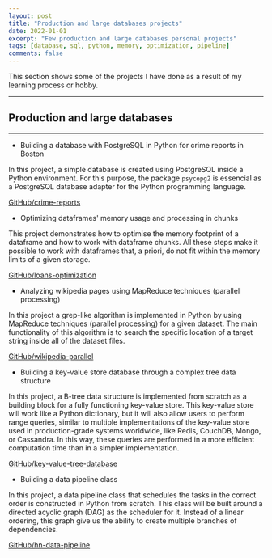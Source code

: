 ```yaml
---
layout: post
title: "Production and large databases projects"
date: 2022-01-01
excerpt: "Few production and large databases personal projects"
tags: [database, sql, python, memory, optimization, pipeline]
comments: false
---
```


This section shows some of the projects I have done as a result of my learning process or hobby.

***

## Production and large databases

***

- Building a database with PostgreSQL in Python for crime reports in Boston

In this project, a simple database is created using PostgreSQL inside a Python environment. For this purpose, the package `psycopg2` is essencial as a PostgreSQL database adapter for the Python programming language.

[GitHub/crime-reports](https://github.com/cadovid/crime-reports)

- Optimizing dataframes' memory usage and processing in chunks

This project demonstrates how to optimise the memory footprint of a dataframe and how to work with dataframe chunks. All these steps make it possible to work with dataframes that, a priori, do not fit within the memory limits of a given storage.

[GitHub/loans-optimization](https://github.com/cadovid/loans-optimization)

- Analyzing wikipedia pages using MapReduce techniques (parallel processing)

In this project a grep-like algorithm is implemented in Python by using MapReduce techniques (parallel processing) for a given dataset. The main functionality of this algorithm is to search the specific location of a target string inside all of the dataset files.

[GitHub/wikipedia-parallel](https://github.com/cadovid/wikipedia-parallel)

- Building a key-value store database through a complex tree data structure

In this project, a B-tree data structure is implemented from scratch as a building block for a fully functioning key-value store. This key-value store will work like a Python dictionary, but it will also allow users to perform range queries, similar to multiple implementations of the key-value store used in production-grade systems worldwide, like Redis, CouchDB, Mongo, or Cassandra. In this way, these queries are performed in a more efficient computation time than in a simpler implementation.

[GitHub/key-value-tree-database](https://github.com/cadovid/key-value-tree-database)

- Building a data pipeline class

In this project, a data pipeline class that schedules the tasks in the correct order is constructed in Python from scratch. This class will be built around a directed acyclic graph (DAG) as the scheduler for it. Instead of a linear ordering, this graph give us the ability to create multiple branches of dependencies.

[GitHub/hn-data-pipeline](https://github.com/cadovid/hn-data-pipeline)

